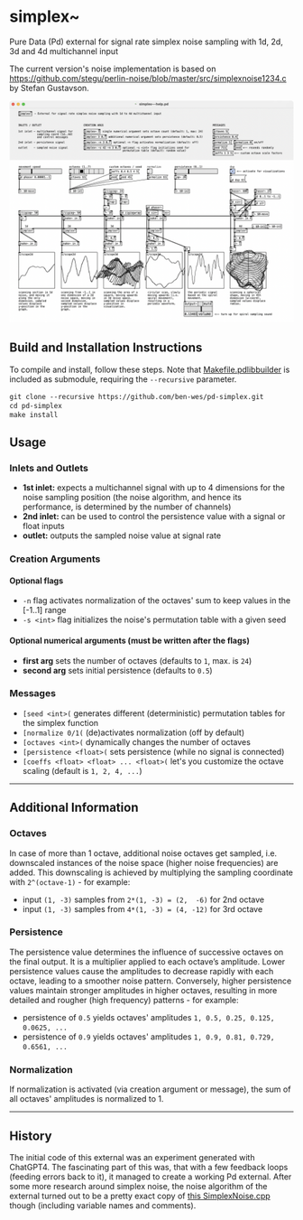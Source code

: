 # simplex~
Pure Data (Pd) external for signal rate simplex noise sampling with 1d, 2d, 3d and 4d multichannel input

The current version's noise implementation is based on https://github.com/stegu/perlin-noise/blob/master/src/simplexnoise1234.c by Stefan Gustavson.

![simplex~-help.pd screenshot](simplex%7E-help.pd.png)

## Build and Installation Instructions
To compile and install, follow these steps. Note that [Makefile.pdlibbuilder](https://github.com/pure-data/pd-lib-builder/) is included as submodule, requiring the `--recursive` parameter.
~~~
git clone --recursive https://github.com/ben-wes/pd-simplex.git
cd pd-simplex
make install
~~~

## Usage
### Inlets and Outlets
* **1st inlet:** expects a multichannel signal with up to 4 dimensions for the noise sampling position (the noise algorithm, and hence its performance, is determined by the number of channels)
* **2nd inlet:** can be used to control the persistence value with a signal or float inputs
* **outlet:** outputs the sampled noise value at signal rate

### Creation Arguments
#### Optional flags
* `-n` flag activates normalization of the octaves' sum to keep values in the [-1..1] range
* `-s <int>` flag initializes the noise's permutation table with a given seed

#### Optional numerical arguments (must be written after the flags)
* **first arg** sets the number of octaves (defaults to `1`, max. is `24`)
* **second arg** sets initial persistence (defaults to `0.5`) 

### Messages
* `[seed <int>(` generates different (deterministic) permutation tables for the simplex function
* `[normalize 0/1(` (de)activates normalization (off by default)
* `[octaves <int>(` dynamically changes the number of octaves
* `[persistence <float>(` sets persistence (while no signal is connected)
* `[coeffs <float> <float> ... <float>(` let's you customize the octave scaling (default is `1, 2, 4, ...`) 

---

## Additional Information
### Octaves
In case of more than 1 octave, additional noise octaves get sampled, i.e. downscaled instances of the noise space (higher noise frequencies) are added. This downscaling is achieved by multiplying the sampling coordinate with `2^(octave-1)` - for example:
* input `(1, -3)` samples from `2*(1, -3) = (2,  -6)` for 2nd octave
* input `(1, -3)` samples from `4*(1, -3) = (4, -12)` for 3rd octave

### Persistence
The persistence value determines the influence of successive octaves on the final output. It is a multiplier applied to each octave’s amplitude. Lower persistence values cause the amplitudes to decrease rapidly with each octave, leading to a smoother noise pattern. Conversely, higher persistence values maintain stronger amplitudes in higher octaves, resulting in more detailed and rougher (high frequency) patterns - for example:
* persistence of `0.5` yields octaves' amplitudes `1, 0.5, 0.25, 0.125, 0.0625, ...`
* persistence of `0.9` yields octaves' amplitudes `1, 0.9, 0.81, 0.729, 0.6561, ...`

### Normalization
If normalization is activated (via creation argument or message), the sum of all octaves' amplitudes is normalized to 1.

---

## History

The initial code of this external was an experiment generated with ChatGPT4. The fascinating part of this was, that with a few feedback loops (feeding errors back to it), it managed to create a working Pd external. After some more research around simplex noise, the noise algorithm of the external turned out to be a pretty exact copy of [this SimplexNoise.cpp](https://github.com/SRombauts/SimplexNoise/blob/master/src/SimplexNoise.cpp) though (including variable names and comments).
